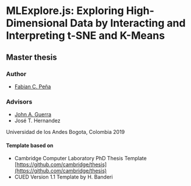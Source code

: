 
# MLExplore.js: Exploring High-Dimensional Data by Interacting and Interpreting t-SNE and K-Means
## Master thesis

### Author
*   [Fabian C. Peña](https://fabiancpl.github.io/)

### Advisors
*   [John A. Guerra](http://johnguerra.co/)
*   José T. Hernandez

Universidad de los Andes
Bogota, Colombia
2019

#### Template based on
*   Cambridge Computer Laboratory PhD Thesis Template [https://github.com/cambridge/thesis](https://github.com/cambridge/thesis)
*   CUED Version 1.1 Template by H. Banderi
